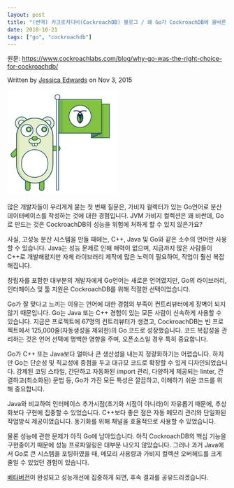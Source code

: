 ```yaml
---
layout: post
title: "(번역) 카크로치디비(CockroachDB) 블로그 / 왜 Go가 CockroachDB에 올바른 선택인가"
date: 2018-10-21
tags: ["go", "cockroachdb"]
---
```


원문: https://www.cockroachlabs.com/blog/why-go-was-the-right-choice-for-cockroachdb/

Written by [Jessica Edwards](https://www.cockroachlabs.com/author/jessica-edwards/) on Nov 3, 2015

![](/assets/post/2018-10-21-why-go-was-the-right-choice-for-cockroachdb/cockroach_gopher_flag_sticker.png)

<!--more-->

많은 개발자들이 우리게게 묻는 첫 번째 질문은, 가비지 컬렉터가 있는 Go언어로 분산 데이터베이스를 작성하는 것에 대한 경험입니다. JVM 가비지 컬렉션은 꽤 비싼데, Go로 만드는 것은 CockroachDB의 성능을 위험에 처하게 할 수 있지 않은가요?

사실, 고성능 분산 시스템을 만들 때에는, C++, Java 및 Go와 같은 소수의 언어만 사용할 수 있습니다. Java는 성능 문제로 인해 매력이 없으며, 지금까지 많은 사람들이 C++로 개발해왔지만 자체 라이브러리 제작에 많은 노력이 필요하여, 작업이 훨신 복잡해집니다.

창립자를 포함한 대부분의 개발자에게 Go언어는 새로운 언어였지만, Go의 라이브러리, 인터페이스 및 툴 지원은 CockroachDB를 위해 적절한 선택이었습니다.

Go가 잘 맞다고 느끼는 이유는 언어에 대한 경험의 부족이 컨트리뷰터에게 장벽이 되지 않기 때문입니다. Go는 Java 또는 C++ 경험이 있는 모든 사람이 신속하게 사용할 수 있습니다. 지금은 프로젝트에 67명의 컨트리뷰터가 생겼고, CockroachDB는 빈 프로젝트에서 125,000줄(자동생성을 제외한)의 Go 코드로 성장했습니다. 코드 복잡성을 관리하는 것은 언어 선택에 명백한 영향을 주며, 오픈소스일 경우 특히 중요합니다.

Go가 C++ 또는 Java보다 얼마나 큰 생산성을 내는지 정량화하기는 어렵습니다. 하지만 Go는 단순성 및 직교성에 중점을 두고 대규모 코드로 확장할 수 있게 디자인되었습니다. 강제된 코딩 스타일, 간단하고 자동화된 import 관리, 다양하게 제공되는 linter, 간결하고(최소화된) 문법 등, Go가 가진 모든 특성은 깔끔하고, 이해하기 쉬운 코드를 위해 중요합니다.

Java와 비교하여 인터페이스 추가시점(초기화 시점이 아니라)이 자유롭기 때문에, 추상화보다 구현에 집중할 수 있었습니다. C++보다 좋은 점은 자동 메모리 관리와 단일화된 작업방식 제공이었습니다. 동기화를 위해 채널을 효율적으로 사용할 수 있었습니다.

물론 성능에 관한 문제가 아직 Go에 남아있습니다. 아직 CockroachDB의 핵심 기능을 구현중이기 때문에 성능 프로파일링은 대부분 나오지 않았습니다. 그러나 과거 Java에서 Go로 큰 시스템을 포팅하였을 때, 메모리 사용량과 가비지 컬렉션 오버헤드를 크게 줄일 수 있었던 경험이 있습니다.

[베타버전](https://github.com/cockroachdb/cockroach/issues/2132)이 완성되고 성능개선에 집중하게 되면, 후속 결과를 공유드리겠습니다.
